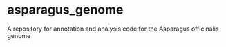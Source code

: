 # asparagus_genome
A repository for annotation and analysis code for the Asparagus officinalis genome
